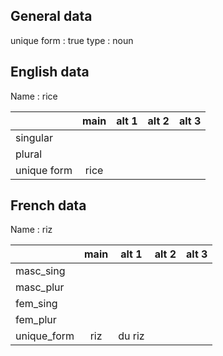 ## General data

unique form : true
type : noun

## English data

Name : rice

|             | main | alt 1 | alt 2 | alt 3 |
| :---------- | :--: | :---: | :---: | ----- |
| singular    |      |       |       |       |
| plural      |      |       |       |       |
| unique form | rice |       |       |       |

## French data

Name : riz

|             | main | alt 1  | alt 2 | alt 3 |
| :---------- | :--: | :----: | :---: | :---: |
| masc_sing   |      |        |       |       |
| masc_plur   |      |        |       |       |
| fem_sing    |      |        |       |       |
| fem_plur    |      |        |       |       |
| unique_form | riz  | du riz |       |       |



